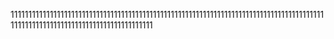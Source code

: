 11111111111111111111111111111111111111111111111111111111111111111111111111111111111111111111111111111111111111111111111111111111
